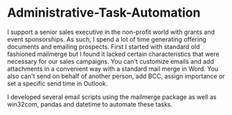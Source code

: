 # Administrative-Task-Automation
I support a senior sales executive in the non-profit world with grants and event sponsorships. As such, I spend a lot of time generating offering documents and emailing prospects. First I started with standard old fashioned mailmerge but I found it lacked certain characteristics that were necessary for our sales campaigns. You can't customize emails and add attachments in a convenient way with a standard mail merge in Word. You also can't send on behalf of another person, add BCC, assign importance or set a specific send time in Outlook.

I developed several email scripts using the mailmerge package as well as win32com, pandas and datetime to automate these tasks.
